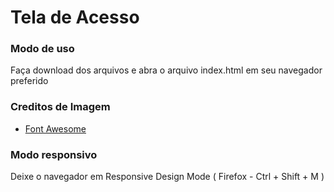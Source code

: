 # Tela de Acesso

### Modo de uso

Faça download dos arquivos e abra o arquivo index.html em seu navegador preferido

### Creditos de Imagem
* [Font Awesome](https://fontawesome.com/)


### Modo responsivo
Deixe o navegador em Responsive Design Mode ( Firefox - Ctrl + Shift + M )
